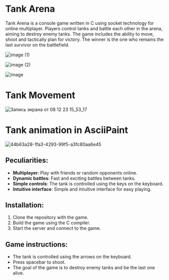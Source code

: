 # Tank Arena

Tank Arena is a console game written in C using socket technology for online multiplayer. Players control tanks and battle each other in the arena, aiming to destroy enemy tanks. The game includes the ability to move, shoot and tactically plan for victory. The winner is the one who remains the last survivor on the battlefield.

![image (1)](https://github.com/Abstract-Chief/CyberTank/assets/92479577/a66fcd20-81c0-45af-915a-24478e354b31)

![image (2)](https://github.com/Abstract-Chief/CyberTank/assets/92479577/ecd12403-47fb-44d9-88ab-787e06b811f4)

![image](https://github.com/Abstract-Chief/CyberTank/assets/92479577/a4d290a4-df57-4351-a544-89fb008899f2)

# Tank Movement

![Запись экрана от 08 12 23 15_53_17](https://github.com/Abstract-Chief/CyberTank/assets/92479577/28bf4e23-5eb8-4608-82d8-e5003edab188)

# Tank animation in AsciiPaint

![44b63a28-1fa3-4293-99f5-a3fc80aa6e45](https://github.com/Abstract-Chief/CyberTank/assets/92479577/6ea091fd-3b7d-4564-a832-c635cbec55cd)



## Peculiarities:
- **Multiplayer**: Play with friends or random opponents online.
- **Dynamic battles**: Fast and exciting battles between tanks.
- **Simple controls**: The tank is controlled using the keys on the keyboard.
- **Intuitive interface**: Simple and intuitive interface for easy playing.

## Installation:
1. Clone the repository with the game.
2. Build the game using the C compiler.
3. Start the server and connect to the game.

## Game instructions:
- The tank is controlled using the arrows on the keyboard.
- Press spacebar to shoot.
- The goal of the game is to destroy enemy tanks and be the last one alive.
